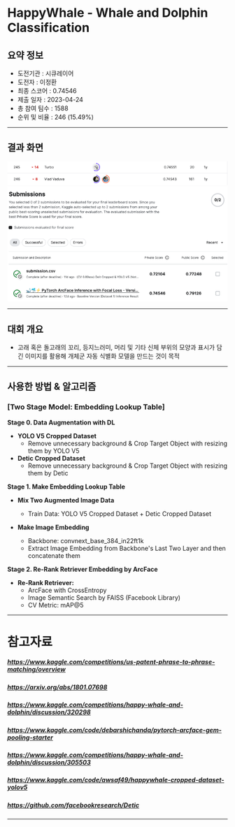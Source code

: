 # HappyWhale - Whale and Dolphin Classification

## 요약 정보
* 도전기관 : 시큐레이어
* 도전자 : 이정환
* 최종 스코어 : 0.74546
* 제출 일자 : 2023-04-24
* 총 참여 팀수 : 1588
* 순위 및 비율 :  246 (15.49%)
___
## 결과 화면

![final_rank_and_score](./img/HappyWhale_Final_Score.png)
![final_rank_and_score](./img/HappyWhale_Final_Rank.png)
___
## 대회 개요
- 고래 혹은 돌고래의 꼬리, 등지느러미, 머리 및 기타 신체 부위의 모양과 표시가 담긴 이미지를 활용해 개체군 자동 식별화 모델을 만드는 것이 목적
___
## 사용한 방법 & 알고리즘
### **[Two Stage Model: Embedding Lookup Table]** 
**Stage 0. Data Augmentation with DL**  
* **YOLO V5 Cropped Dataset**
    - Remove unnecessary background & Crop Target Object with resizing them by YOLO V5
* **Detic Cropped Dataset**
    - Remove unnecessary background & Crop Target Object with resizing them by Detic

**Stage 1. Make Embedding Lookup Table**  
* **Mix Two Augmented Image Data**  
    - Train Data: YOLO V5 Cropped Dataset + Detic Cropped Dataset

* **Make Image Embedding**  
    - Backbone: convnext_base_384_in22ft1k
    - Extract Image Embedding from Backbone's Last Two Layer and then concatenate them  

**Stage 2. Re-Rank Retriever Embedding by ArcFace**  
* **Re-Rank Retriever:**  
    - ArcFace with CrossEntropy
    - Image Semantic Search by FAISS (Facebook Library)
    - CV Metric: mAP@5
___
# 참고자료  
##### https://www.kaggle.com/competitions/us-patent-phrase-to-phrase-matching/overview
##### https://arxiv.org/abs/1801.07698
##### https://www.kaggle.com/competitions/happy-whale-and-dolphin/discussion/320298
##### https://www.kaggle.com/code/debarshichanda/pytorch-arcface-gem-pooling-starter
##### https://www.kaggle.com/competitions/happy-whale-and-dolphin/discussion/305503
##### https://www.kaggle.com/code/awsaf49/happywhale-cropped-dataset-yolov5
##### https://github.com/facebookresearch/Detic
___